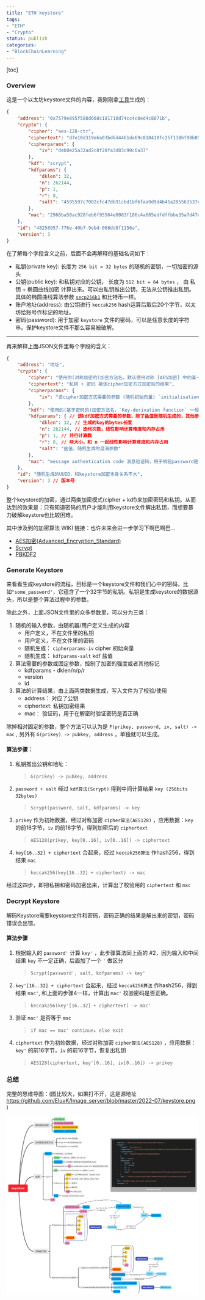 ```yaml
---
title: "ETH keystore"
tags: 
- "ETH"
- "Crypto"
status: publish
categories: 
- "BlockChainLearning"
---
```



[toc]

### Overview

这是一个以太坊keystore文件的内容，我刚刚拿[工具](https://github.com/CharlesLiu-TOPNetwork/keystore-rs)生成的：

``` JSON
{
    "address": "0x7579e895f588d668c181710d74cc4c0ed4c8871b",
    "crypto": {
        "cipher": "aes-128-ctr",
        "ciphertext": "d7e10d319e6a03bd6d4461da69c818418fc25f138bf98b854baf6fdd6feeeea5",
        "cipherparams": {
            "iv": "deb0e25a32ad2c8f28fa3d83c90c6a37"
        },
        "kdf": "scrypt",
        "kdfparams": {
            "dklen": 32,
            "n": 262144,
            "p": 1,
            "r": 8,
            "salt": "4595597c7002cfc47db91cbd1bf6faa9d9d4b45a205563537eb4e8bc33b0720b"
        },
        "mac": "2968ba58ac928feb6f95564e0083f186c4a605edfdffbbe35a7d47e0f32ed03c"
    },
    "id": "48258957-776e-40b7-9ebd-068dd8f1156a",
    "version": 3
}
```

在了解每个字段含义之前，后面不会再解释的基础名词如下：

* 私钥(private key): 长度为 `256 bit = 32 bytes` 的随机的密钥，一切加密的源头
* 公钥(public key): 和私钥对应的公钥， 长度为 `512 bit = 64 bytes` ， 由 私钥 + 椭圆曲线加密 计算出来。可以由私钥推出公钥，无法从公钥推出私钥。具体的椭圆曲线算法参数 [`secp256k1`](https://en.bitcoin.it/wiki/Secp256k1) 和比特币一样。
* 账户地址(address): 由公钥进行 `keccak256` hash运算后取后20个字节，以太坊给账号作标记的地址。
* 密码(password): 用于加密 `keystore` 文件的密码，可以是任意长度的字符串。保护keystore文件不那么容易被破解。

---

再来解释上面JSON文件里每个字段的含义：

``` JSON
{
    "address": "地址",
    "crypto": {
        "cipher": "使用的(对称加密的)加密方法名，默认使用对称 [AES加密] 中的某一种",
        "ciphertext": "私钥 + 密码 被该cipher加密方式加密后的结果",
        "cipherparams": {
            "iv": "该cipher加密方式需要的参数 (随机初始向量) `initialisation vector` "
        },
        "kdf": "使用的(基于密码的)加密方法名，`Key-derivation function` 一般用 [Scrypt] 也支持 [PBKDF2]",
        "kdfparams": { // 该kdf加密方式需要的参数，除了盐值是随机生成的，其他参数推荐使用默认。
            "dklen": 32, // 生成的key的bytes长度
            "n": 262144, // 迭代次数，线性影响计算难度和内存占用
            "p": 1, // 并行计算数
            "r": 8, // 块大小，和 n 一起线性影响计算难度和内存占用
            "salt": "盐值，随机生成的混淆参数"
        },
        "mac": "message authentication code 消息验证码，用于校验password是否正确"
    },
    "id": "随机生成的UUID，和keystore加密本身关系不大",
    "version": 3 // 版本号
}
```

整个keystore的加密，通过两类加密模式(cipher + kdf)来加密密码和私钥。从而达到的效果是：只有知道密码的用户才能利用keystore文件解出私钥，而想要暴力破解keystore也比较困难。

其中涉及到的加密算法 WIKI 链接：也许未来会进一步学习下啊巴啊巴...

* [AES加密(Advanced_Encryption_Standard)](https://en.wikipedia.org/wiki/Advanced_Encryption_Standard)
* [Scrypt](https://en.wikipedia.org/wiki/Scrypt)
* [PBKDF2](https://en.wikipedia.org/wiki/PBKDF2)


### Generate Keystore

来看看生成keystore的流程，目标是一个keystore文件和我们心中的密码，比如`"some_password"`，它蕴含了一个32字节的私钥。私钥是生成keystore的数据源头，所以是整个算法过程中的参数。

除此之外，上面JSON文件里的众多参数里，可以分为三类：

1. 随机的输入参数，由随机器/用户定义生成的内容
    * 用户定义，不在文件里的私钥
    * 用户定义，不在文件里的密码
    * 随机生成： `cipherparams-iv` cipher 初始向量
    * 随机生成： `kdfparams-salt` kdf 盐值
2. 算法需要的参数或固定参数，控制了加密的强度或者其他标记
    * kdfparams - dklen/n/p/r 
    * version
    * id
3. 算法的计算结果，由上面两类数据生成，写入文件为了校验/使用
    * address： 对应了公钥
    * ciphertext: 私钥加密结果
    * mac： 验证码，用于在解密时验证密码是否正确

除掉相对固定的参数，整个方法可以认为是 `F(prikey, password, iv, salt) -> mac` , 另外有 `G(prikey) -> pubkey, address` ，单独就可以生成。

#### 算法步骤：

1. 私钥推出公钥和地址： 
    > `G(prikey) -> pubkey, address`
2. `password + salt` 经过 `kdf算法(Scrypt)` 得到中间计算结果 `key (256bits 32bytes)`
    > `Scrypt(password, salt, kdfparams) -> key`
3. `prikey` 作为初始数据，经过对称加密 `cipher算法(AES128)` ，应用数据：`key` 的前16字节，`iv` 的前16字节，得到加密后的 `ciphertext`
    > `AES128(prikey, key[0..16], iv[0..16]) -> ciphertext`
4. `key[16..32] + ciphertext` 合起来，经过 `keccak256算法` 作hash256，得到结果 `mac`
    > `keccak256(key[16..32] + ciphertext) -> mac`

经过这四步，即把私钥和密码加密出来，计算出了校验用的 `ciphertext` 和 `mac`

### Decrypt Keystore

解码Keystore需要keystore文件和密码，密码正确的结果是解出来的密钥，密码错误会出错。

#### 算法步骤

1. 根据输入的 `password'` 计算 `key'` ，此步骤算法同上面的 #2，因为输入和中间结果 `key` 不一定正确，后面加了一个 `'` 做区分
    > `Scrypt(password', salt, kdfparams) -> key'`
2. `key'[16..32] + ciphertext` 合起来，经过 `keccak256算法` 作hash256，得到结果 `mac'`, 和上面的步骤4一样，计算出 `mac'` 校验密码是否正确。
    > `keccak256(key'[16..32] + ciphertext) -> mac'`
3. 验证 `mac'` 是否等于 `mac` 
    > `if mac == mac' continue↓ else exit`
4. `ciphertext` 作为初始数据，经过对称加密 `cipher算法(AES128)` ，应用数据：`key'` 的前16字节，`iv` 的前16字节，恢复出私钥
    > `AES128(ciphertext, key'[0..16], iv[0..16]) -> prikey`


### 总结
完整的思维导图：(图比较大，如果打不开，这是源地址 https://github.com/EluvK/Image_server/blob/master/2022-07/keystore.png )

![2022-07/keystore.png](https://github.com/EluvK/Image_server/raw/master/2022-07/keystore.png)